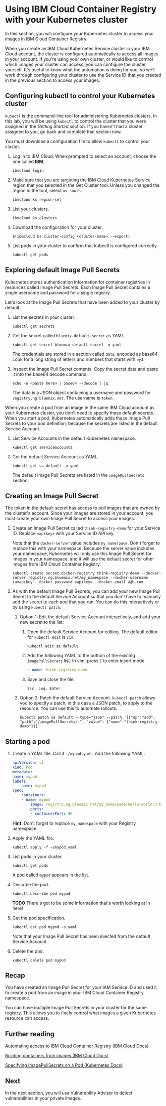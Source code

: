 # Using IBM Cloud Container Registry with your Kubernetes cluster

In this section, you will configure your Kubernetes cluster to access your images in IBM Cloud Container Registry.

When you create an IBM Cloud Kubernetes Service cluster in your IBM Cloud account, the cluster is configured automatically to access all images in your account. If you're using your own cluster, or would like to control which images your cluster can access, you can configure the cluster yourself. It's useful to know what the automation is doing for you, so we'll work through configuring your cluster to use the Service ID that you created in the previous section to access your images.

## Configuring kubectl to control your Kubernetes cluster

`kubectl` is the command-line tool for administering Kubernetes clusters. In this lab, you will be using `kubectl` to control the cluster that you were assigned in the _Getting Started_ section. If you haven't had a cluster assigned to you, go back and complete that section now.

You must download a configuration file to allow `kubectl` to control your cluster.

1. Log in to IBM Cloud. When prompted to select an account, choose the one called **IBM**.

    `ibmcloud login`

2. Make sure that you are targeting the IBM Cloud Kubernetes Service region that you selected in the Get Cluster tool. Unless you changed the region in the tool, select `us-south`.

    `ibmcloud ks region-set`

3. List your clusters.

    `ibmcloud ks clusters`

4. Download the configuration for your cluster.

    `$(ibmcloud ks cluster-config <cluster-name> --export)`

5. List pods in your cluster to confirm that kubectl is configured correctly.

    `kubectl get pods`

## Exploring default Image Pull Secrets

Kubernetes stores authentication information for container registries in resources called Image Pull Secrets. Each Image Pull Secret contains a single username and password for a single registry.

Let's look at the Image Pull Secrets that have been added to your cluster by default.

1. List the secrets in your cluster.

    `kubectl get secrets`

2. Get the secret called `bluemix-default-secret` as YAML.

    `kubectl get secret bluemix-default-secret -o yaml`

    The credentials are stored in a section called `data`, encoded as base64. Look for a long string of letters and numbers that starts with `eyJ`.

3. Inspect the Image Pull Secret contents. Copy the secret data and paste it into the base64 decode command.

    `echo -n <paste here> | base64 --decode | jq`

    The data is a JSON object containing a username and password for `registry.ng.bluemix.net`. The username is `token`.

When you create a pod from an image in the same IBM Cloud account as your Kubernetes cluster, you don't need to specify these default secrets. When you start a pod, Kubernetes automatically adds these Image Pull Secrets to your pod definition, because the secrets are listed in the default Service Account.

1. List Service Accounts in the default Kubernetes namespace.

    `kubectl get serviceaccounts`

2. Get the default Service Account as YAML.

    `kubectl get sa default -o yaml`

    The default Image Pull Secrets are listed in the `imagePullSecrets` section.

## Creating an Image Pull Secret

The token in the default secret has access to pull images that are owned by the cluster's account. Since your images are stored in your account, you must create your own Image Pull Secret to access your images.

1. Create an Image Pull Secret called `think-registry-demo` for your Service ID. Replace `<apikey>` with your Service ID API key.

    Note that the `docker-server` value includes `my_namespace`. Don't forget to replace this with your namespace. Because the server value includes your namespace, Kubernetes will only use this Image Pull Secret for images in your namespace, and it will use the default secret for other images from IBM Cloud Container Registry.

    `kubectl create secret docker-registry think-registry-demo --docker-server registry.ng.bluemix.net/my_namespace --docker-username iamapikey --docker-password <apikey> --docker-email a@b.com`

2. As with the default Image Pull Secrets, you can add your new Image Pull Secret to the default Service Account so that you don't have to manually add the secret to each pod that you run. You can do this interactively or by using `kubectl patch`.

    1. Option 1: Edit the default Service Account interactively, and add your new secret to the list:

        1. Open the default Service Account for editing. The default editor for `kubectl edit` is `vim`.

            `kubectl edit sa default`

        2. Add the following YAML to the bottom of the existing `imagePullSecrets` list. In vim, press `I` to enter insert mode.

            ```yaml
            - name: think-registry-demo
            ```

        3. Save and close the file.

            `Esc, :wq, Enter`

    2. Option 2: Patch the default Service Account. `kubectl patch` allows you to specify a patch, in this case a JSON patch, to apply to the resource. You can use this to automate rollouts.

        `kubectl patch sa default --type="json" --patch '[{"op":"add", "path":"/imagePullSecrets/-", "value": {"name":"think-registry-demo"}}]'`

## Starting a pod

1. Create a YAML file. Call it `~/mypod.yaml`. Add the following YAML.

    ```yaml
    apiVersion: v1
    kind: Pod
    metadata:
    name: mypod
    labels:
        name: mypod
    spec:
        containers:
        - name: mypod
            image: registry.ng.bluemix.net/my_namespace/hello-world:3.6
            ports:
            - containerPort: 80
    ```

    **Hint**: Don't forget to replace `my_namespace` with your Registry namespace.

2. Apply the YAML file.

    `kubectl apply -f ~/mypod.yaml`

3. List pods in your cluster.

    `kubectl get pods`

    A pod called `mypod` appears in the list.

4. Describe the pod.

    `kubectl describe pod mypod`

    **TODO** There's got to be some information that's worth looking at in here!

5. Get the pod specification.

    `kubectl get pod mypod -o yaml`

    Note that your Image Pull Secret has been injected from the default Service Account.

6. Delete the pod.

    `kubectl delete pod mypod`

## Recap

You have created an Image Pull Secret for your IAM Service ID and used it to create a pod from an image in your IBM Cloud Container Registry namespace.

You can have multiple Image Pull Secrets in your cluster for the same registry. This allows you to finely control what images a given Kubernetes resource can access.

## Further reading

[Automating access to IBM Cloud Container Registry (IBM Cloud Docs)](https://console.bluemix.net/docs/services/Registry/registry_tokens.html#registry_access)

[Building containers from images (IBM Cloud Docs)](https://console.bluemix.net/docs/containers/cs_images.html#images)

[Specifying ImagePullSecrets on a Pod (Kubernetes Docs)](https://kubernetes.io/docs/concepts/containers/images/#specifying-imagepullsecrets-on-a-pod)

## Next

In the next section, you will use Vulnerability Advisor to detect vulnerabilities in your private images.
